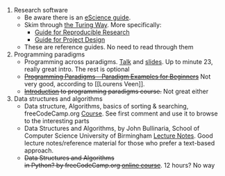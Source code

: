 1. Research software
	- Be aware there is an [eScience guide](https://guide.esciencecenter.nl/#/).
	- Skim through [the Turing Way](https://the-turing-way.netlify.app/index.html). More specifically:
		- [Guide for Reproducible Research](https://the-turing-way.netlify.app/reproducible-research/reproducible-research.html)
		- [Guide for Project Design](https://the-turing-way.netlify.app/project-design/project-design.html)
	- These are reference guides. No need to read through them
2. Programming paradigms
	- Programming across paradigms. [Talk](https://www.youtube.com/watch?v=Pg3UeB-5FdA) and [slides](https://files.gotocon.com/uploads/slides/conference_3/78/original/Programming%20across%20Paradigms.pdf). Up to minute 23, really great intro. The rest is optional
	- ~~[Programming Paradigms – Paradigm Examples for Beginners](https://www.freecodecamp.org/news/an-introduction-to-programming-paradigms/)~~ Not very good, according to [[Lourens Veen]].
	- ~~[Introduction](https://www.youtube.com/watch?v=Ps8jOj7diA0) to programming paradigms course.~~ Not great either
3. Data structures and algorithms
	- Data structure, Algorithms, basics of sorting & searching, freeCodeCamp.org [Course](https://www.youtube.com/watch?v=8hly31xKli0&t=854s). See first comment and use it to browse to the interesting parts
	- Data Structures and Algorithms, by John Bullinaria, School of Computer Science University of Birmingham [Lecture Notes](https://www.cs.bham.ac.uk/~jxb/DSA/dsa.pdf). Good lecture notes/reference material for those who prefer a text-based approach.
	- ~~Data Structures and Algorithms in Python? by freeCodeCamp.org [online course](https://www.youtube.com/watch?v=pkYVOmU3MgA)~~. 12 hours? No way